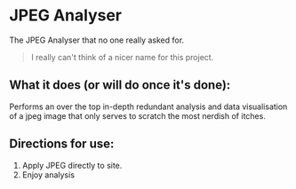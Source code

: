 # JPEG Analyser

The JPEG Analyser that no one really asked for.

> I really can't think of a nicer name for this project.

## What it does (or will do once it's done):

Performs an over the top in-depth redundant analysis and data visualisation of a jpeg image that only serves to scratch the most nerdish of itches.

## Directions for use:

1. Apply JPEG directly to site.
2. Enjoy analysis
